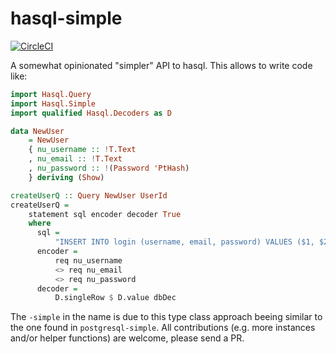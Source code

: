 # hasql-simple

[![CircleCI](https://circleci.com/gh/agrafix/hasql-simple.svg?style=svg)](https://circleci.com/gh/agrafix/hasql-simple)

A somewhat opinionated "simpler" API to hasql. This allows to write code like:

```haskell
import Hasql.Query
import Hasql.Simple
import qualified Hasql.Decoders as D

data NewUser
    = NewUser
    { nu_username :: !T.Text
    , nu_email :: !T.Text
    , nu_password :: !(Password 'PtHash)
    } deriving (Show)

createUserQ :: Query NewUser UserId
createUserQ =
    statement sql encoder decoder True
    where
      sql =
          "INSERT INTO login (username, email, password) VALUES ($1, $2, $3) RETURNING id;"
      encoder =
          req nu_username
          <> req nu_email
          <> req nu_password
      decoder =
          D.singleRow $ D.value dbDec
```

The `-simple` in the name is due to this type class approach beeing similar to the one found in `postgresql-simple`. All contributions (e.g. more instances and/or helper functions) are welcome, please send a PR.
